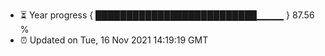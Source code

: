 - ⏳ Year progress { ██████████████████████████▁▁▁▁ } 87.56 %
- ⏰ Updated on Tue, 16 Nov 2021 14:19:19 GMT

